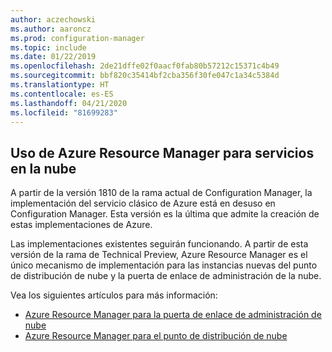 ```yaml
---
author: aczechowski
ms.author: aaroncz
ms.prod: configuration-manager
ms.topic: include
ms.date: 01/22/2019
ms.openlocfilehash: 2de21dffe02f0aacf0fab80b57212c15371c4b49
ms.sourcegitcommit: bbf820c35414bf2cba356f30fe047c1a34c5384d
ms.translationtype: HT
ms.contentlocale: es-ES
ms.lasthandoff: 04/21/2020
ms.locfileid: "81699283"
---
```

## <a name="use-azure-resource-manager-for-cloud-services"></a><a name="bkmk_arm"></a> Uso de Azure Resource Manager para servicios en la nube
<!--3605704-->

A partir de la versión 1810 de la rama actual de Configuration Manager, la implementación del servicio clásico de Azure está en desuso en Configuration Manager. Esta versión es la última que admite la creación de estas implementaciones de Azure. 

Las implementaciones existentes seguirán funcionando. A partir de esta versión de la rama de Technical Preview, Azure Resource Manager es el único mecanismo de implementación para las instancias nuevas del punto de distribución de nube y la puerta de enlace de administración de la nube.

Vea los siguientes artículos para más información:

- [Azure Resource Manager para la puerta de enlace de administración de nube](../../../../clients/manage/cmg/plan-cloud-management-gateway.md#azure-resource-manager)  
- [Azure Resource Manager para el punto de distribución de nube](../../../../plan-design/hierarchy/use-a-cloud-based-distribution-point.md#azure-resource-manager)

